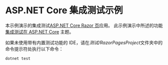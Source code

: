 # <a name="aspnet-core-integration-testing-sample"></a>ASP.NET Core 集成测试示例

本示例演示的集成测试[ASP.NET Core Razor 页](https://docs.microsoft.com/aspnet/core/mvc/razor-pages)应用。 此示例演示中所述的功能[集成测试在 ASP.NET Core](https://docs.microsoft.com/aspnet/core/test/integration-tests) 主题。

如果未使用带有内置测试功能的 IDE，请在*测试/RazorPagesProject*文件夹中的命令提示符处执行以下命令：

```console
dotnet test
```

